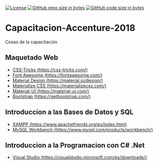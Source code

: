 [![License](https://img.shields.io/badge/licence-GPL--3.0-blue.svg)](https://raw.githubusercontent.com/luchist/Capacitacion-Accenture-2018/master/LICENSE)
[![GitHub repo size in bytes](https://img.shields.io/github/repo-size/badges/shields.svg)](https://github.com/luchist/Capacitacion-Accenture-2018)
[![GitHub code size in bytes](https://img.shields.io/github/languages/code-size/badges/shields.svg)](https://github.com/luchist/Capacitacion-Accenture-2018)


# Capacitacion-Accenture-2018
Cosas de la capacitación.


## Maquetado Web

* [CSS-Tricks (https://css-tricks.com/)](https://css-tricks.com/)
* [Font Awesome (https://fontawesome.com/) ](https://fontawesome.com/)
* [Material Design (https://material.io/design/)](https://material.io/design/)
* [Materialize CSS (https://materializecss.com/)](https://materializecss.com/)
* [Material-UI (https://material-ui.com/)](https://material-ui.com/)
* [Bootstrap (https://getbootstrap.com/)](https://getbootstrap.com/)


## Introduccion a las Bases de Datos y SQL

* [XAMPP (https://www.apachefriends.org/es/index.html)](https://www.apachefriends.org/es/index.html)
* [MySQL Workbench (https://www.mysql.com/products/workbench/)](https://www.mysql.com/products/workbench/)


## Introduccion a la Programacion con C# .Net

* [Visual Studio (https://visualstudio.microsoft.com/es/downloads/)](https://visualstudio.microsoft.com/es/downloads/)


